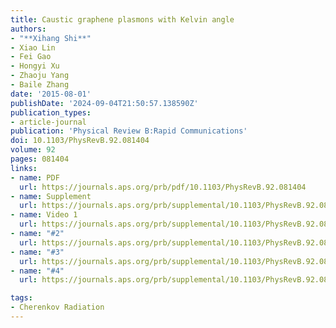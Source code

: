 ```yaml
---
title: Caustic graphene plasmons with Kelvin angle
authors:
- "**Xihang Shi**"
- Xiao Lin
- Fei Gao
- Hongyi Xu
- Zhaoju Yang
- Baile Zhang
date: '2015-08-01'
publishDate: '2024-09-04T21:50:57.138590Z'
publication_types:
- article-journal
publication: 'Physical Review B:Rapid Communications'
doi: 10.1103/PhysRevB.92.081404
volume: 92
pages: 081404
links:
- name: PDF
  url: https://journals.aps.org/prb/pdf/10.1103/PhysRevB.92.081404
- name: Supplement 
  url: https://journals.aps.org/prb/supplemental/10.1103/PhysRevB.92.081404/supplementary_material.pdf
- name: Video 1
  url: https://journals.aps.org/prb/supplemental/10.1103/PhysRevB.92.081404/graphene_plasmons_0.1c.wmv
- name: "#2"
  url: https://journals.aps.org/prb/supplemental/10.1103/PhysRevB.92.081404/graphene_plasmons_0.3c.wmv
- name: "#3"
  url: https://journals.aps.org/prb/supplemental/10.1103/PhysRevB.92.081404/graphene_plasmons_0.5c.wmv
- name: "#4"
  url: https://journals.aps.org/prb/supplemental/10.1103/PhysRevB.92.081404/graphene_plasmons_0.7c.wmv

tags:
- Cherenkov Radiation
---
```

